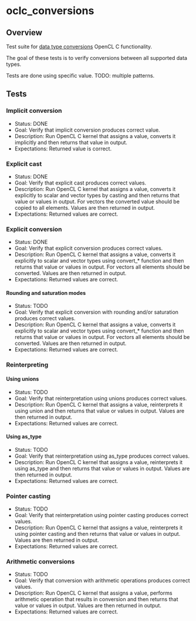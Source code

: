 # oclc_conversions

## Overview
Test suite for [data type conversions](https://www.khronos.org/registry/OpenCL/specs/2.2/html/OpenCL_C.html#conversions-and-type-casting) OpenCL C functionality.

The goal of these tests is to verify conversions between all supported data types.

Tests are done using specific value. TODO: multiple patterns.

## Tests

### Implicit conversion

* Status: DONE
* Goal: Verify that implicit conversion produces correct value.
* Description: Run OpenCL C kernel that assigns a value, converts it implicitly and then returns that value in output.
* Expectations: Returned value is correct.

### Explicit cast

* Status: DONE
* Goal: Verify that explicit cast produces correct values.
* Description: Run OpenCL C kernel that assigns a value, converts it explicitly to scalar and vector types by casting and then returns that value or values in output. For vectors the converted value should be copied to all elements. Values are then returned in output.
* Expectations: Returned values are correct.

### Explicit conversion

* Status: DONE
* Goal: Verify that explicit conversion produces correct values.
* Description: Run OpenCL C kernel that assigns a value, converts it explicitly to scalar and vector types using convert_* function and then returns that value or values in output. For vectors all elements should be converted. Values are then returned in output.
* Expectations: Returned values are correct.

#### Rounding and saturation modes

* Status: TODO
* Goal: Verify that explicit conversion with rounding and/or saturation produces correct values.
* Description: Run OpenCL C kernel that assigns a value, converts it explicitly to scalar and vector types using convert_* function and then returns that value or values in output. For vectors all elements should be converted. Values are then returned in output.
* Expectations: Returned values are correct.

### Reinterpreting

#### Using unions

* Status: TODO
* Goal: Verify that reinterpretation using unions produces correct values.
* Description: Run OpenCL C kernel that assigns a value, reinterprets it using union and then returns that value or values in output. Values are then returned in output.
* Expectations: Returned values are correct.

#### Using as_type

* Status: TODO
* Goal: Verify that reinterpretation using as_type produces correct values.
* Description: Run OpenCL C kernel that assigns a value, reinterprets it using as_type and then returns that value or values in output. Values are then returned in output.
* Expectations: Returned values are correct.

### Pointer casting

* Status: TODO
* Goal: Verify that reinterpretation using pointer casting produces correct values.
* Description: Run OpenCL C kernel that assigns a value, reinterprets it using pointer casting and then returns that value or values in output. Values are then returned in output.
* Expectations: Returned values are correct.

### Arithmetic conversions

* Status: TODO
* Goal: Verify that conversion with arithmetic operations produces correct values.
* Description: Run OpenCL C kernel that assigns a value, performs arithmetic operation that results in conversion and then returns that value or values in output. Values are then returned in output.
* Expectations: Returned values are correct.
